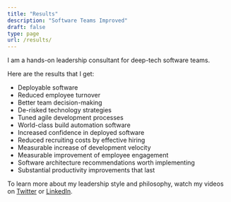 ```yaml
---
title: "Results"
description: "Software Teams Improved"
draft: false
type: page
url: /results/
---
```



I am a hands-on leadership consultant for deep-tech software teams.

Here are the results that I get:

- Deployable software
- Reduced employee turnover
- Better team decision-making
- De-risked technology strategies
- Tuned agile development processes
- World-class build automation software
- Increased confidence in deployed software
- Reduced recruiting costs by effective hiring
- Measurable increase of development velocity
- Measurable improvement of employee engagement
- Software architecture recommendations worth implementing
- Substantial productivity improvements that last

To learn more about my leadership style and philosophy, watch my videos on
[Twitter](https://twitter.com/robinbateboerop) or
[LinkedIn](https://www.linkedin.com/in/robinbb/).
